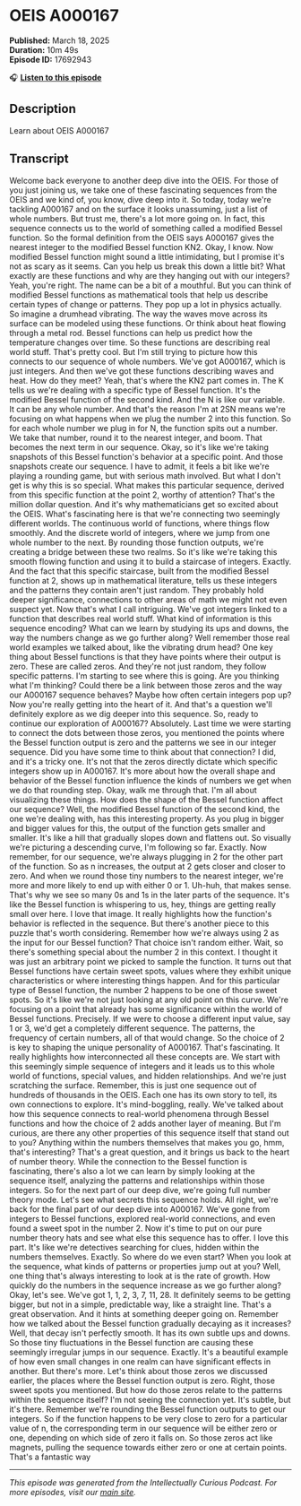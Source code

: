 # OEIS A000167

**Published:** March 18, 2025  
**Duration:** 10m 49s  
**Episode ID:** 17692943

🎧 **[Listen to this episode](https://intellectuallycurious.buzzsprout.com/2529712/episodes/17692943-oeis-a000167)**

## Description

Learn about OEIS A000167

## Transcript

Welcome back everyone to another deep dive into the OEIS. For those of you just joining us, we take one of these fascinating sequences from the OEIS and we kind of, you know, dive deep into it. So today, today we're tackling A000167 and on the surface it looks unassuming, just a list of whole numbers. But trust me, there's a lot more going on. In fact, this sequence connects us to the world of something called a modified Bessel function. So the formal definition from the OEIS says A000167 gives the nearest integer to the modified Bessel function KN2. Okay, I know. Now modified Bessel function might sound a little intimidating, but I promise it's not as scary as it seems. Can you help us break this down a little bit? What exactly are these functions and why are they hanging out with our integers? Yeah, you're right. The name can be a bit of a mouthful. But you can think of modified Bessel functions as mathematical tools that help us describe certain types of change or patterns. They pop up a lot in physics actually. So imagine a drumhead vibrating. The way the waves move across its surface can be modeled using these functions. Or think about heat flowing through a metal rod. Bessel functions can help us predict how the temperature changes over time. So these functions are describing real world stuff. That's pretty cool. But I'm still trying to picture how this connects to our sequence of whole numbers. We've got A000167, which is just integers. And then we've got these functions describing waves and heat. How do they meet? Yeah, that's where the KN2 part comes in. The K tells us we're dealing with a specific type of Bessel function. It's the modified Bessel function of the second kind. And the N is like our variable. It can be any whole number. And that's the reason I'm at 2SN means we're focusing on what happens when we plug the number 2 into this function. So for each whole number we plug in for N, the function spits out a number. We take that number, round it to the nearest integer, and boom. That becomes the next term in our sequence. Okay, so it's like we're taking snapshots of this Bessel function's behavior at a specific point. And those snapshots create our sequence. I have to admit, it feels a bit like we're playing a rounding game, but with serious math involved. But what I don't get is why this is so special. What makes this particular sequence, derived from this specific function at the point 2, worthy of attention? That's the million dollar question. And it's why mathematicians get so excited about the OEIS. What's fascinating here is that we're connecting two seemingly different worlds. The continuous world of functions, where things flow smoothly. And the discrete world of integers, where we jump from one whole number to the next. By rounding those function outputs, we're creating a bridge between these two realms. So it's like we're taking this smooth flowing function and using it to build a staircase of integers. Exactly. And the fact that this specific staircase, built from the modified Bessel function at 2, shows up in mathematical literature, tells us these integers and the patterns they contain aren't just random. They probably hold deeper significance, connections to other areas of math we might not even suspect yet. Now that's what I call intriguing. We've got integers linked to a function that describes real world stuff. What kind of information is this sequence encoding? What can we learn by studying its ups and downs, the way the numbers change as we go further along? Well remember those real world examples we talked about, like the vibrating drum head? One key thing about Bessel functions is that they have points where their output is zero. These are called zeros. And they're not just random, they follow specific patterns. I'm starting to see where this is going. Are you thinking what I'm thinking? Could there be a link between those zeros and the way our A000167 sequence behaves? Maybe how often certain integers pop up? Now you're really getting into the heart of it. And that's a question we'll definitely explore as we dig deeper into this sequence. So, ready to continue our exploration of A000167? Absolutely. Last time we were starting to connect the dots between those zeros, you mentioned the points where the Bessel function output is zero and the patterns we see in our integer sequence. Did you have some time to think about that connection? I did, and it's a tricky one. It's not that the zeros directly dictate which specific integers show up in A000167. It's more about how the overall shape and behavior of the Bessel function influence the kinds of numbers we get when we do that rounding step. Okay, walk me through that. I'm all about visualizing these things. How does the shape of the Bessel function affect our sequence? Well, the modified Bessel function of the second kind, the one we're dealing with, has this interesting property. As you plug in bigger and bigger values for this, the output of the function gets smaller and smaller. It's like a hill that gradually slopes down and flattens out. So visually we're picturing a descending curve, I'm following so far. Exactly. Now remember, for our sequence, we're always plugging in 2 for the other part of the function. So as n increases, the output at 2 gets closer and closer to zero. And when we round those tiny numbers to the nearest integer, we're more and more likely to end up with either 0 or 1. Uh-huh, that makes sense. That's why we see so many 0s and 1s in the later parts of the sequence. It's like the Bessel function is whispering to us, hey, things are getting really small over here. I love that image. It really highlights how the function's behavior is reflected in the sequence. But there's another piece to this puzzle that's worth considering. Remember how we're always using 2 as the input for our Bessel function? That choice isn't random either. Wait, so there's something special about the number 2 in this context. I thought it was just an arbitrary point we picked to sample the function. It turns out that Bessel functions have certain sweet spots, values where they exhibit unique characteristics or where interesting things happen. And for this particular type of Bessel function, the number 2 happens to be one of those sweet spots. So it's like we're not just looking at any old point on this curve. We're focusing on a point that already has some significance within the world of Bessel functions. Precisely. If we were to choose a different input value, say 1 or 3, we'd get a completely different sequence. The patterns, the frequency of certain numbers, all of that would change. So the choice of 2 is key to shaping the unique personality of A000167. That's fascinating. It really highlights how interconnected all these concepts are. We start with this seemingly simple sequence of integers and it leads us to this whole world of functions, special values, and hidden relationships. And we're just scratching the surface. Remember, this is just one sequence out of hundreds of thousands in the OEIS. Each one has its own story to tell, its own connections to explore. It's mind-boggling, really. We've talked about how this sequence connects to real-world phenomena through Bessel functions and how the choice of 2 adds another layer of meaning. But I'm curious, are there any other properties of this sequence itself that stand out to you? Anything within the numbers themselves that makes you go, hmm, that's interesting? That's a great question, and it brings us back to the heart of number theory. While the connection to the Bessel function is fascinating, there's also a lot we can learn by simply looking at the sequence itself, analyzing the patterns and relationships within those integers. So for the next part of our deep dive, we're going full number theory mode. Let's see what secrets this sequence holds. All right, we're back for the final part of our deep dive into A000167. We've gone from integers to Bessel functions, explored real-world connections, and even found a sweet spot in the number 2. Now it's time to put on our pure number theory hats and see what else this sequence has to offer. I love this part. It's like we're detectives searching for clues, hidden within the numbers themselves. Exactly. So where do we even start? When you look at the sequence, what kinds of patterns or properties jump out at you? Well, one thing that's always interesting to look at is the rate of growth. How quickly do the numbers in the sequence increase as we go further along? Okay, let's see. We've got 1, 1, 2, 3, 7, 11, 28. It definitely seems to be getting bigger, but not in a simple, predictable way, like a straight line. That's a great observation. And it hints at something deeper going on. Remember how we talked about the Bessel function gradually decaying as it increases? Well, that decay isn't perfectly smooth. It has its own subtle ups and downs. So those tiny fluctuations in the Bessel function are causing these seemingly irregular jumps in our sequence. Exactly. It's a beautiful example of how even small changes in one realm can have significant effects in another. But there's more. Let's think about those zeros we discussed earlier, the places where the Bessel function output is zero. Right, those sweet spots you mentioned. But how do those zeros relate to the patterns within the sequence itself? I'm not seeing the connection yet. It's subtle, but it's there. Remember we're rounding the Bessel function outputs to get our integers. So if the function happens to be very close to zero for a particular value of n, the corresponding term in our sequence will be either zero or one, depending on which side of zero it falls on. So those zeros act like magnets, pulling the sequence towards either zero or one at certain points. That's a fantastic way

---
*This episode was generated from the Intellectually Curious Podcast. For more episodes, visit our [main site](https://intellectuallycurious.buzzsprout.com).*
